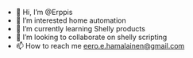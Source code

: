 - 👋 Hi, I’m @Erppis
- 👀 I’m interested home automation
- 🌱 I’m currently learning Shelly products 
- 💞️ I’m looking to collaborate on shelly scripting 
- 📫 How to reach me eero.e.hamalainen@gmail.com

<!---
Erppis/Erppis is a ✨ special ✨ repository because its `README.md` (this file) appears on your GitHub profile.
You can click the Preview link to take a look at your changes.
--->
